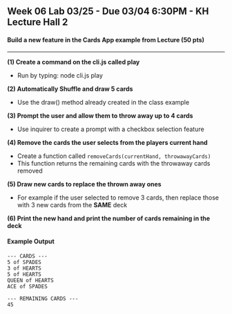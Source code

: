 
## Week 06 Lab 03/25 - Due 03/04 6:30PM - KH Lecture Hall 2

#### Build a new feature in the Cards App example from Lecture (50 pts)

---

**(1) Create a command on the cli.js called play**
  - Run by typing: node cli.js play

**(2) Automatically Shuffle and draw 5 cards**
  - Use the draw() method already created in the class example

**(3) Prompt the user and allow them to throw away up to 4 cards**
  - Use inquirer to create a prompt with a checkbox selection feature

**(4) Remove the cards the user selects from the players current hand**
  - Create a function called `removeCards(currentHand, throwawayCards)`
  - This function returns the remaining cards with the throwaway cards removed

**(5) Draw new cards to replace the thrown away ones**
  - For example if the user selected to remove 3 cards, then replace those with 3 new cards from the **SAME** deck

**(6) Print the new hand and print the number of cards remaining in the deck**

#### Example Output
    --- CARDS ---
    5 of SPADES
    3 of HEARTS
    5 of HEARTS
    QUEEN of HEARTS
    ACE of SPADES

    --- REMAINING CARDS ---
    45

